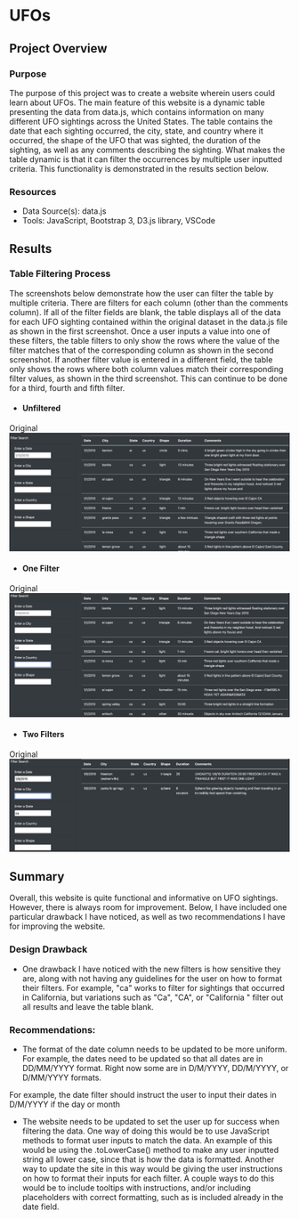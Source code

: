 # UFOs

## Project Overview

### Purpose
The purpose of this project was to create a website wherein users could learn about UFOs. The main feature of this website is a dynamic table presenting the data from data.js, which contains information on many different UFO sightings across the United States. The table contains the date that each sighting occurred, the city, state, and country where it occurred, the shape of the UFO that was sighted, the duration of the sighting, as well as any comments describing the sighting. What makes the table dynamic is that it can filter the occurrences by multiple user inputted criteria. This functionality is demonstrated in the results section below. 

### Resources
- Data Source(s): data.js
- Tools: JavaScript, Bootstrap 3, D3.js library, VSCode

## Results

### Table Filtering Process
The screenshots below demonstrate how the user can filter the table by multiple criteria. There are filters for each column (other than the comments column). If all of the filter fields are blank, the table displays all of the data for each UFO sighting contained within the original dataset in the data.js file as shown in the first screenshot. Once a user inputs a value into one of these filters, the table filters to only show the rows where the value of the filter matches that of the corresponding column as shown in the second screenshot. If another filter value is entered in a different field, the table only shows the rows where both column values match their corresponding filter values, as shown in the third screenshot. This can continue to be done for a third, fourth and fifth filter. 

- #### Unfiltered
Original ![Unfiltered table](/table-unfiltered.png?raw=true "Title")
- #### One Filter
Original ![One filter table](/table-one-filter.png?raw=true "Title")
- #### Two Filters
Original ![Two filters table](table-two-filters.png?raw=true "Title")

## Summary
Overall, this website is quite functional and informative on UFO sightings. However, there is always room for improvement. Below, I have included one particular drawback I have noticed, as well as two recommendations I have for improving the website.

### Design Drawback
- One drawback I have noticed with the new filters is how sensitive they are, along with not having any guidelines for the user on how to format their filters. For example, "ca" works to filter for sightings that occurred in California, but variations such as "Ca", "CA", or "California " filter out all results and leave the table blank.  

### Recommendations:
- The format of the date column needs to be updated to be more uniform. For example, the dates need to be updated so that all dates are in DD/MM/YYYY format. Right now some are in D/M/YYYY, DD/M/YYYY, or D/MM/YYYY formats. 

 For example, the date filter should instruct the user to input their dates in D/M/YYYY if the day or month 
- The website needs to be updated to set the user up for success when filtering the data. One way of doing this would be to use JavaScript methods to format user inputs to match the data. An example of this would be using the .toLowerCase() method to make any user inputted string all lower case, since that is how the data is formatted. Another way to update the site in this way would be giving the user instructions on how to format their inputs for each filter. A couple ways to do this would be to include tooltips with instructions, and/or including placeholders with correct formatting, such as is included already in the date field.
